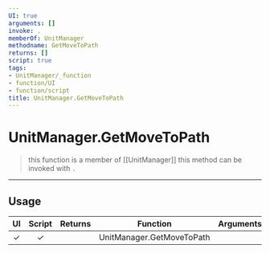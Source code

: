 ```yaml
---
UI: true
arguments: []
invoke: .
memberOf: UnitManager
methodname: GetMoveToPath
returns: []
script: true
tags:
- UnitManager/_function
- function/UI
- function/script
title: UnitManager.GetMoveToPath
---
```

# UnitManager.GetMoveToPath
> this function is a member of [[UnitManager]]
> this method can be invoked with `.`
-----
## Usage
|  UI | Script | Returns | Function | Arguments |
|:---:|:------:|-------:|:--------:|:---------|
|✓|✓||UnitManager.GetMoveToPath||
